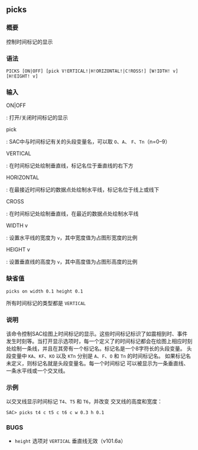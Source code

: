 ## picks 

### 概要

控制时间标记的显示

### 语法

``` {.bash}
PICKS [ON|OFF] [pick V!ERTICAL!|H!ORIZONTAL!|C!ROSS!] [W!IDTH! v] [H!EIGHT! v]
```

### 输入

ON|OFF

:   打开/关闭时间标记的显示

pick

:   SAC中与时间标记有关的头段变量名，可以取 `O`、`A`、
    `F`、`Tn`（n=0–9）

VERTICAL

:   在时间标记处绘制垂直线，标记名位于垂直线的右下方

HORIZONTAL

:   在最接近时间标记的数据点处绘制水平线，标记名位于线上或线下

CROSS

:   在时间标记处绘制垂直线，在最近的数据点处绘制水平线

WIDTH v

:   设置水平线的宽度为 `v`，其中宽度值为占图形宽度的比例

HEIGHT v

:   设置垂直线的高度为 `v`，其中高度值为占图形高度的比例

### 缺省值

``` {.bash}
picks on width 0.1 height 0.1
```

所有时间标记的类型都是 `VERTICAL`

### 说明

该命令控制SAC绘图上时间标记的显示。这些时间标记标识了如震相到时、事件
发生时刻等。当打开显示选项时，每一个定义了的时间标记都会在绘图上相应时刻
处绘制一条线，并且在其旁有一个标记名。标记名是一个8字符长的头段变量。
头段变量中 `KA`、`KF`、`KO` 以及 `KTn` 分别是 `A`、`F`、`O` 和 `Tn`
的时间标记名。 如果标记名未定义，则标记名就是头段变量名。每一个时间标记
可以被显示为一条垂直线、一条水平线或一个交叉线。

### 示例

以交叉线显示时间标记 `T4`、`T5` 和 `T6`，并改变 交叉线的高度和宽度：

``` {.bash}
SAC> picks t4 c t5 c t6 c w 0.3 h 0.1
```

### BUGS

-   `height` 选项对 `VERTICAL` 垂直线无效（v101.6a）


